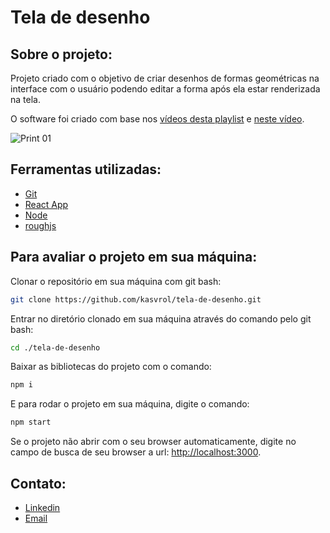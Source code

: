 <h1>Tela de desenho</h1>

<h2>Sobre o projeto:</h2>
<p>Projeto criado com o objetivo de criar desenhos de formas geométricas na interface com o usuário podendo editar a forma após ela estar renderizada na tela.</p>
<p>O software foi criado com base nos <a href="https://www.youtube.com/watch?v=6arkndScw7A&list=PLSxgVLtIB0IFmQGuVMSE_wDHPW5rq4Ik7">vídeos desta playlist</a> e <a href="https://www.youtube.com/watch?v=FLESHMJ-bI0">neste vídeo</a>.</p>

![Print 01](https://github.com/kasvrol/tela-de-desenho/blob/main/src/img/print.png)

<h2>Ferramentas utilizadas:</h2>

-   [Git](https://git-scm.com/)
-   [React App](https://github.com/facebook/create-react-app)
-   [Node](https://nodejs.org/en/)
-   [roughjs](https://roughjs.com/)

<h2>Para avaliar o projeto em sua máquina:</h2>

<p>Clonar o repositório em sua máquina com git bash:</p>

```bash
git clone https://github.com/kasvrol/tela-de-desenho.git
```

<p>Entrar no diretório clonado em sua máquina através do comando pelo git bash:</p>

```bash
cd ./tela-de-desenho
```

<p>Baixar as bibliotecas do projeto com o comando:</p>

```bash
npm i
```

<p>E para rodar o projeto em sua máquina, digite o comando:</p>

```bash
npm start
```

<p>Se o projeto não abrir com o seu browser automaticamente, digite no campo de busca de seu browser a url: <a href="http://localhost:3000">http://localhost:3000</a>.</p>

<h2>Contato:</h2>

-   [Linkedin](https://www.linkedin.com/in/kasvrol/)
-   [Email](santosak1999@gmail.com)
